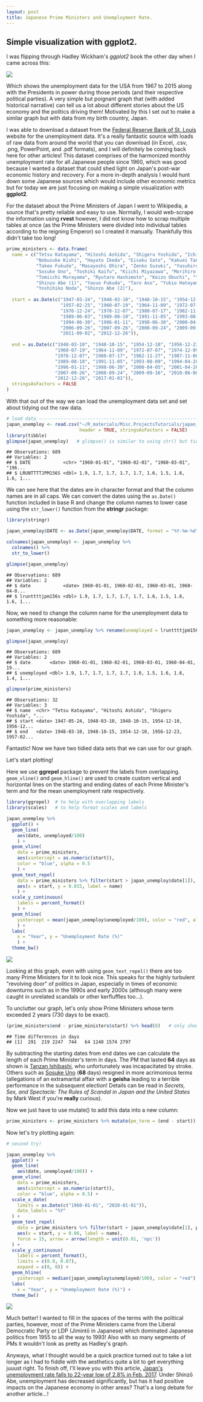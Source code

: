 ```yaml
---
layout: post
title: Japanese Prime Ministers and Unemployment Rate.
---
```


Simple visualization with ggplot2.
-----------------------------

I was flipping through Hadley Wickham's *ggplot2* book the other day when I came across this:

![](../assets/2017-09-05-japan-unemploy-pm_files/hadleys-plot-1.png)

Which shows the unemployment data for the USA from 1967 to 2015 along with the Presidents in power during those periods (and their respective political parties). A very simple but poignant graph that (with added historical narrative) can tell us a lot about different stories about the US economy and the politics driving them! Motivated by this I set out to make a similar graph but with data from my birth country, Japan.

I was able to download a dataset from the [Federal Reserve Bank of St. Louis](https://fred.stlouisfed.org/series/LRHUTTTTJPM156S) website for the unemployment data. It's a really fantastic source with loads of raw data from around the world that you can download (in Excel, .csv, .png, PowerPoint, and .pdf formats), and I will definitely be coming back here for other articles! This dataset comprises of the harmonized monthly unemployment rate for all Japanese people since 1960, which was good because I wanted a dataset that could shed light on Japan's post-war economic history and recovery. For a more in-depth analysis I would hunt down some Japanese sources which would include other economic metrics but for today we are just focusing on making a simple visualization with **ggplot2**.

For the dataset about the Prime Ministers of Japan I went to Wikipedia, a source that's pretty reliable and easy to use. Normally, I would web-scrape the information using **rvest** however, I did not know how to scrap multiple tables at once (as the Prime Ministers were divided into individual tables according to the reigning Emperor) so I created it manually. Thankfully this didn't take too long!

``` r
prime_ministers <- data.frame(
  name = c("Tetsu Katayama", "Hitoshi Ashida", "Shigeru Yoshida", "Ichiro Hatoyama", "Tanzan Ishibashi",
           "Nobusuke Kishi", "Hayato Ikeda", "Eisaku Sato", "Kakuei Tanaka", "Takeo Miki",
           "Takeo Fukuda", "Masayoshi Ohira", "Zenko Suzuki", "Yasuhiro Nakasone", "Noboru Takeshita",
           "Sosuke Uno", "Toshiki Kaifu", "Kiichi Miyazawa", "Morihiro Hosokawa", "Tsutomu Hata",
           "Tomiichi Murayama", "Ryutaro Hashimoto", "Keizo Obuchi", "Yoshiro Mori", "Junichiro Koizumi",
           "Shinzo Abe (1)", "Yasuo Fukuda", "Taro Aso", "Yukio Hatoyama", "Naoto Kan",
           "Yoshihiko Noda", "Shinzo Abe (2)"),
  
  start = as.Date(c("1947-05-24", "1948-03-10", "1948-10-15", "1954-12-10", "1956-12-23",
                    "1957-02-25", "1960-07-19", "1964-11-09", "1972-07-07", "1974-12-09",
                    "1976-12-24", "1978-12-07", "1980-07-17", "1982-11-27", "1987-11-06",
                    "1989-06-03", "1989-08-10", "1991-11-05", "1993-08-09", "1994-04-28",
                    "1994-06-30", "1996-01-11", "1998-06-30", "2000-04-05", "2001-04-26",
                    "2006-09-26", "2007-09-26", "2008-09-24", "2009-09-16", "2010-06-08",
                    "2011-09-02", "2012-12-26")),
  
  end = as.Date(c("1948-03-10", "1948-10-15", "1954-12-10", "1956-12-23", "1957-02-25",
                  "1960-07-19", "1964-11-09", "1972-07-07", "1974-12-09", "1976-12-24",
                  "1978-12-07", "1980-07-17", "1982-11-27", "1987-11-06", "1989-06-03",
                  "1989-08-10", "1991-11-05", "1993-08-09", "1994-04-28", "1994-06-30",
                  "1996-01-11", "1998-06-30", "2000-04-05", "2001-04-26", "2006-09-26",
                  "2007-09-26", "2008-09-24", "2009-09-16", "2010-06-08", "2011-09-02",
                  "2012-12-26", "2017-01-01")),
  stringsAsFactors = FALSE
)
```

With that out of the way we can load the unemployment data set and set about tidying out the raw data.

``` r
# load data ---------------------------------------------------------------
japan_unemploy <- read.csv("~/R_materials/Misc.ProjectsTutorials/japan_pm/LRUNTTTTJPM156S.csv", 
                           header = TRUE, stringsAsFactors = FALSE)
library(tibble)
glimpse(japan_unemploy)   # glimpse() is similar to using str() but tidier
```

    ## Observations: 689
    ## Variables: 2
    ## $ DATE            <chr> "1960-01-01", "1960-02-01", "1960-03-01", "196...
    ## $ LRUNTTTTJPM156S <dbl> 1.9, 1.7, 1.7, 1.7, 1.7, 1.6, 1.5, 1.6, 1.6, 1...

We can see here that the dates are in character format and that the column names are in all caps. We can convert the dates using the `as.Date()` function included in base R and change the column names to lower case using the `str_lower()` function from the **stringr** package:

``` r
library(stringr)

japan_unemploy$DATE <- as.Date(japan_unemploy$DATE, format = "%Y-%m-%d")

colnames(japan_unemploy) <- japan_unemploy %>% 
  colnames() %>% 
  str_to_lower()

glimpse(japan_unemploy)
```

    ## Observations: 689
    ## Variables: 2
    ## $ date            <date> 1960-01-01, 1960-02-01, 1960-03-01, 1960-04-0...
    ## $ lrunttttjpm156s <dbl> 1.9, 1.7, 1.7, 1.7, 1.7, 1.6, 1.5, 1.6, 1.6, 1...

Now, we need to change the column name for the unemployment data to something more reasonable:

``` r
japan_unemploy <- japan_unemploy %>% rename(unemployed = lrunttttjpm156s)

glimpse(japan_unemploy)
```

    ## Observations: 689
    ## Variables: 2
    ## $ date       <date> 1960-01-01, 1960-02-01, 1960-03-01, 1960-04-01, 19...
    ## $ unemployed <dbl> 1.9, 1.7, 1.7, 1.7, 1.7, 1.6, 1.5, 1.6, 1.6, 1.4, 1...

``` r
glimpse(prime_ministers)
```

    ## Observations: 32
    ## Variables: 3
    ## $ name  <chr> "Tetsu Katayama", "Hitoshi Ashida", "Shigeru Yoshida", "...
    ## $ start <date> 1947-05-24, 1948-03-10, 1948-10-15, 1954-12-10, 1956-12...
    ## $ end   <date> 1948-03-10, 1948-10-15, 1954-12-10, 1956-12-23, 1957-02...

Fantastic! Now we have two tidied data sets that we can use for our graph.

Let's start plotting!

Here we use **ggrepel** package to prevent the labels from overlapping. `geom_vline()` and `geom_hline()` are used to create custom vertical and horizontal lines on the starting and ending dates of each Prime Minister's term and for the mean unemployment rate respectively.

``` r
library(ggrepel)  # to help with overlapping labels
library(scales)   # to help format scales and labels

japan_unemploy %>% 
  ggplot() +
  geom_line(
    aes(date, unemployed/100)
    ) +
  geom_vline(
    data = prime_ministers, 
    aes(xintercept = as.numeric(start)),
    color = "blue", alpha = 0.5
    ) +
  geom_text_repel(
    data = prime_ministers %>% filter(start > japan_unemploy$date[1]),
    aes(x = start, y = 0.015, label = name)
    ) +
  scale_y_continuous(
    labels = percent_format()
    ) +
  geom_hline(
    yintercept = mean(japan_unemploy$unemployed/100), color = "red", alpha = 0.5
    ) +
  labs(
    x = "Year", y = "Unemployment Rate (%)"
    ) +
  theme_bw()
```

![](../assets/2017-09-05-japan-unemploy-pm_files/first-plot-1.png)

Looking at this graph, even with using `geom_text_repel()` there are too many Prime Ministers for it to look nice. This speaks for the highly turbulent "revolving door" of politics in Japan, especially in times of economic downturns such as in the 1990s and early 2000s (although many were caught in unrelated scandals or other kerfluffles too...).

To unclutter our graph, let's only show Prime Ministers whose term exceeded 2 years (730 days to be exact).

``` r
(prime_ministers$end - prime_ministers$start) %>% head(8)   # only show results from first 8 rows
```

    ## Time differences in days
    ## [1]  291  219 2247  744   64 1240 1574 2797

By subtracting the starting dates from end dates we can calculate the length of each Prime Minister's term in days. The PM that lasted **64** days as shown is [Tanzan Ishibashi](https://en.wikipedia.org/wiki/Tanzan_Ishibashi), who unfortunately was incapacitated by stroke. Others such as [Sosuke Uno](https://en.wikipedia.org/wiki/S%C5%8Dsuke_Uno) (**68** days) resigned in more acrimonious terms (allegations of an extramarital affair with a **geisha** leading to a terrible performance in the subsequent election! Details can be read in *Secrets, Sex, and Spectacle: The Rules of Scandal in Japan and the United States* by Mark West if you're **really** curious).

Now we just have to use mutate() to add this data into a new column:

``` r
prime_ministers <- prime_ministers %>% mutate(pm_term = (end - start))
```

Now let's try plotting again:

``` r
# second try!

japan_unemploy %>% 
  ggplot() +
  geom_line(
    aes(date, unemployed/100)) +
  geom_vline(
    data = prime_ministers, 
    aes(xintercept = as.numeric(start)),
    color = "blue", alpha = 0.5) +
  scale_x_date(
    limits = as.Date(c("1960-01-01", "2020-01-01")),
    date_labels = "%Y"
  ) +
  geom_text_repel(
    data = prime_ministers %>% filter(start > japan_unemploy$date[1], pm_term > 730),
    aes(x = start, y = 0.06, label = name), 
    force = 15, arrow = arrow(length = unit(0.01, 'npc'))
  ) +
  scale_y_continuous(
    labels = percent_format(), 
    limits = c(0.0, 0.07),
    expand = c(0, 0)) +
  geom_hline(
    yintercept = median(japan_unemploy$unemployed/100), color = "red") +
  labs(
    x = "Year", y = "Unemployment Rate (%)") +
  theme_bw()
```

![](../assets/2017-09-05-japan-unemploy-pm_files/plot-again-1.png)

Much better! I wanted to fill in the spaces of the terms with the political parties, however, most of the Prime Ministers came from the Liberal Democratic Party or LDP (Jimintō in Japanese) which dominated Japanese politics from 1955 to all the way to 1993! Also with so many segments of PMs it wouldn't look as pretty as Hadley's graph.

Anyways, what I thought would be a quick practice turned out to take a lot longer as I had to fiddle with the aesthetics quite a bit to get everything juuust right. To finish off, I'll leave you with this article, [Japan's unemployment rate falls to 22-year low of 2.8% in Feb. 2017](https://www.japantimes.co.jp/news/2017/03/31/business/economy-business/joblessness-falls-22-year-low-2-8-february/). Under Shinzō Abe, unemployment has decreased significantly, but has it had positive impacts on the Japanese economy in other areas? That's a long debate for another article...!
